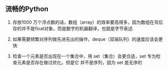 ## 流畅的Python

1. 存放1000 万个浮点数的话，数组（array）的效率要高得多，因为数组在背后存的并不是float对象，而是数字的机器翻译，也就是字节表述.

2. 如果需要频繁对序列做先进先出的操作，deque（双端队列）的速度应该会更快

3. 检查一个元素是否出现在一个集合中，用 set（集合）会更合适，set 专为检查元素是否存在做过优化。但是它   并不是序列，因为 set 是无序的



